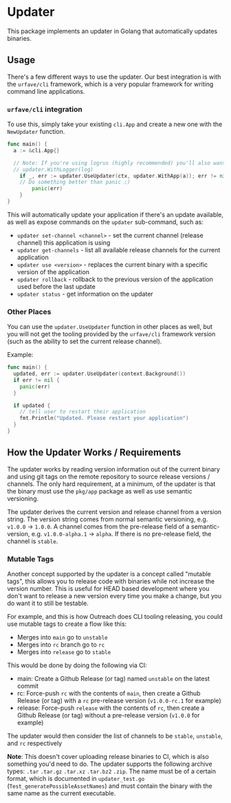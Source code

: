 # Updater

This package implements an updater in Golang that automatically updates binaries.

## Usage

There's a few different ways to use the updater. Our best integration is with the `urfave/cli` framework, which is a very popular framework for writing command line applications.

### `urfave/cli` integration

To use this, simply take your existing `cli.App` and create a new one with the `NewUpdater` function.

```go
func main() {
  a := &cli.App{}

  // Note: If you're using logrus (highly recommended) you'll also want to do
  // updater.WithLogger(log)
	if _, err := updater.UseUpdater(ctx, updater.WithApp(a)); err != nil {
    // Do something better than panic ;)
		panic(err)
	}
}
```

This will automatically update your application if there's an update available, as well as expose
commands on the `updater` sub-command, such as:

- `updater set-channel <channel>` - set the current channel (release channel) this application is using
- `updater get-channels` - list all available release channels for the current application
- `updater use <version>` - replaces the current binary with a specific version of the application
- `updater rollback` - rollback to the previous version of the application used before the last update
- `updater status` - get information on the updater

### Other Places

You can use the `updater.UseUpdater` function in other places as well, but you will not get the tooling provided
by the `urfave/cli` framework version (such as the ability to set the current release channel).

Example:

```go
func main() {
  updated, err := updater.UseUpdater(context.Background())
  if err != nil {
    panic(err)
  }

  if updated {
    // tell user to restart their application
    fmt.Println("Updated. Please restart your application")
  }
}
```

## How the Updater Works / Requirements

The updater works by reading version information out of the current binary and using git tags on
the remote repository to source release versions / channels. The only hard requirement, at a minimum,
of the updater is that the binary must use the `pkg/app` package as well as use semantic versioning.

The updater derives the current version and release channel from a version string. The version string
comes from normal semantic versioning, e.g. `v1.0.0` -> `1.0.0`. A channel comes from the pre-release
field of a semantic-version, e.g. `v1.0.0-alpha.1` -> `alpha`. If there is no pre-release field, the
channel is `stable`.

### Mutable Tags

Another concept supported by the updater is a concept called "mutable tags", this allows you to release
code with binaries while not increase the version number. This is useful for HEAD based development where
you don't want to release a new version every time you make a change, but you do want it to still be testable.

For example, and this is how Outreach does CLI tooling releasing, you could use mutable tags to create a flow
like this:

- Merges into `main` go to `unstable`
- Merges into `rc` branch go to `rc`
- Merges into `release` go to `stable`

This would be done by doing the following via CI:

- main: Create a Github Release (or tag) named `unstable` on the latest commit
- rc: Force-push `rc` with the contents of `main`, then create a Github Release (or tag) with a `rc` pre-release version (`v1.0.0-rc.1` for example)
- release: Force-push `release` with the contents of `rc`, then create a Github Release (or tag) without a pre-release version (`v1.0.0` for example)

The updater would then consider the list of channels to be `stable`, `unstable`, and `rc` respectively

**Note**: This doesn't cover uploading release binaries to CI, which is also something you'd need to do. The updater supports
the following archive types: `.tar` `.tar.gz` `.tar.xz` `.tar.bz2` `.zip`. The name must be of a certain format, which is
documented in `updater_test.go` (`Test_generatePossibleAssetNames`) and must contain the binary with the same name as the
current executable.
